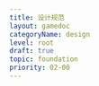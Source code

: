 ```yaml
---
title: 设计规范
layout: gamedoc
categoryName: design
level: root
draft: true
topic: foundation
priority: 02-00
---
```

